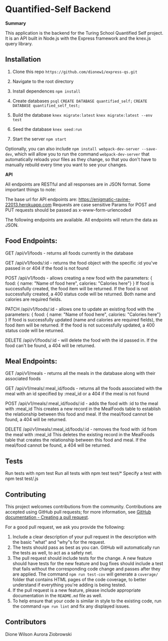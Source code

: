 # Quantified-Self Backend

**Summary**

This application is the backend for the Turing School Quantified Self project.  It is an API built in Node.js with the Express framework and the knex.js query library.   

## Installation

1) Clone this repo
`https://github.com/dionew1/express-qs.git`

2) Navigate to the root directory

3) Install dependences
`npm install`

4) Create databases
`psql`
`CREATE DATABASE quantified_self;`
`CREATE DATABASE quantified_self_test;`

5) Build the database
`knex migrate:latest`
`knex migrate:latest --env test`

6) Seed the database
`knex seed:run`

7) Start the server
`npm start`

Optionally, you can also include
`npm install webpack-dev-server --save-dev`, which will allow you to run the command `webpack-dev-server` that automatically reloads your files as they change, so that you don't have to manually rebuild every time you want to see your changes.

**API**

All endpoints are RESTful and all responses are in JSON format. Some important things to note:

The base url for API endpoints are: https://enigmatic-ravine-22013.herokuapp.com
Requests are case sensitive
Params for POST and PUT requests should be passed as x-www-form-urlencoded

The following endpoints are available. All endpoints will return the data as JSON.

## Food Endpoints:

GET /api/v1/foods - returns all foods currently in the database

GET /api/v1/foods/:id - returns the food object with the specific :id you've passed in or 404 if the food is not found

POST /api/v1/foods - allows creating a new food with the parameters:
{ food: { name: "Name of food here", calories: "Calories here"} }
If food is successfully created, the food item will be returned. If the food is not successfully created, a 400 status code will be returned. Both name and calories are required fields.

PATCH /api/v1/foods/:id - allows one to update an existing food with the parameters:
{ food: { name: "Name of food here", calories: "Calories here"} }
If food is successfully updated (name and calories are required fields), the food item will be returned. If the food is not successfully updated, a 400 status code will be returned.

DELETE /api/v1/foods/:id - will delete the food with the id passed in. If the food can't be found, a 404 will be returned.


## Meal Endpoints:

GET /api/v1/meals - returns all the meals in the database along with their associated foods

GET /api/v1/meals/:meal_id/foods - returns all the foods associated with the meal with an id specified by :meal_id or a 404 if the meal is not found

POST /api/v1/meals/:meal_id/foods/:id - adds the food with :id to the meal with :meal_id
This creates a new record in the MealFoods table to establish the relationship between this food and meal. If the meal/food cannot be found, a 404 will be returned.

DELETE /api/v1/meals/:meal_id/foods/:id - removes the food with :id from the meal with :meal_id
This deletes the existing record in the MealFoods table that creates the relationship between this food and meal. If the meal/food cannot be found, a 404 will be returned.


## Tests

Run tests with npm test
Run all tests with npm test test/*
Specify a test with npm test test/<test-name>.js

## Contributing

This project welcomes contributions from the community. Contributions are
accepted using GitHub pull requests; for more information, see
[GitHub documentation - Creating a pull request](https://help.github.com/articles/creating-a-pull-request/).

For a good pull request, we ask you provide the following:

1. Include a clear description of your pull request in the description
   with the basic "what" and "why"s for the request.
2. The tests should pass as best as you can. GitHub will automatically run
   the tests as well, to act as a safety net.
3. The pull request should include tests for the change. A new feature should
   have tests for the new feature and bug fixes should include a test that fails
   without the corresponding code change and passes after they are applied.
   The command `npm run test-cov` will generate a `coverage/` folder that
   contains HTML pages of the code coverage, to better understand if everything
   you're adding is being tested.
4. If the pull request is a new feature, please include appropriate documentation
   in the `README.md` file as well.
5. To help ensure that your code is similar in style to the existing code,
   run the command `npm run lint` and fix any displayed issues.

## Contributors

Dione Wilson
Aurora Ziobrowski
